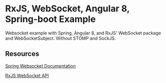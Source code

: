 # RxJS, WebSocket, Angular 8, Spring-boot Example

Websocket example with Spring, Angular 8, and RxJS' WebSocket package and WebSocketSubject. Without STOMP and SockJS. 

## Resources

[Spring Websocket Documentation](https://docs.spring.io/spring-framework/docs/5.0.0.M1/spring-framework-reference/html/websocket.html)

[RxJS WebSocket API](https://rxjs-dev.firebaseapp.com/api/webSocket/webSocket)
